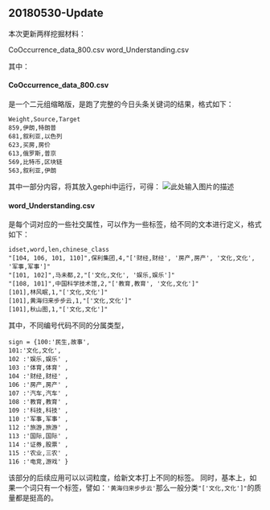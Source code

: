 
## 20180530-Update

本次更新两样挖掘材料：

CoOccurrence_data_800.csv
word_Understanding.csv


其中：

#### CoOccurrence_data_800.csv

是一个二元组缩略版，是跑了完整的今日头条关键词的结果，格式如下：

    Weight,Source,Target
    859,伊朗,特朗普
    681,叙利亚,以色列
    623,买房,房价
    613,俄罗斯,普京
    569,比特币,区块链
    563,叙利亚,伊朗

其中一部分内容，将其放入gephi中运行，可得：
![此处输入图片的描述][1]


#### word_Understanding.csv

是每个词对应的一些社交属性，可以作为一些标签，给不同的文本进行定义，格式如下：

    idset,word,len,chinese_class
    "[104, 106, 101, 110]",保利集团,4,"['财经,财经', '房产,房产', '文化,文化', '军事,军事']"
    "[101, 102]",马未都,2,"['文化,文化', '娱乐,娱乐']"
    "[108, 101]",中国科学技术馆,2,"['教育,教育', '文化,文化']"
    [101],林风眠,1,"['文化,文化']"
    [101],黄海归来步步云,1,"['文化,文化']"
    [101],秋山图,1,"['文化,文化']"


其中，不同编号代码不同的分属类型，

    sign = {100:'民生,故事',
    101:'文化,文化',
    102 :'娱乐,娱乐' ,
    103 :'体育,体育' ,
    104 :'财经,财经' ,
    106 :'房产,房产' ,
    107 :'汽车,汽车' ,
    108 :'教育,教育' , 
    109 :'科技,科技' ,
    110 :'军事,军事' ,
    112 :'旅游,旅游' ,
    113 :'国际,国际' ,
    114 :'证券,股票' ,
    115 :'农业,三农' ,
    116 :'电竞,游戏' }
    

该部分的后续应用可以以词粒度，给新文本打上不同的标签。
同时，基本上，如果一个词只有一个标签，譬如：`'黄海归来步步云'`那么一般分类`"['文化,文化']"`的质量都是挺高的。


  [1]: https://github.com/mattzheng/LangueOne/blob/master/20180530-Update/toutiao_gephi.png

